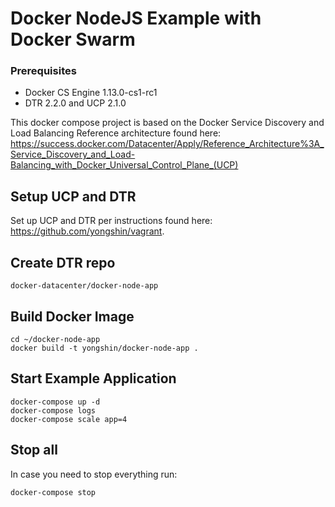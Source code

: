 Docker NodeJS Example with Docker Swarm
=====================

### Prerequisites

- Docker CS Engine 1.13.0-cs1-rc1
- DTR 2.2.0 and UCP 2.1.0

This docker compose project is based on the Docker Service Discovery and Load Balancing Reference architecture found here: https://success.docker.com/Datacenter/Apply/Reference_Architecture%3A_Service_Discovery_and_Load-Balancing_with_Docker_Universal_Control_Plane_(UCP)

## Setup UCP and DTR

Set up UCP and DTR per instructions found here: https://github.com/yongshin/vagrant.

## Create DTR repo

```
docker-datacenter/docker-node-app
```

## Build Docker Image
```  
cd ~/docker-node-app
docker build -t yongshin/docker-node-app .
```

## Start Example Application
```
docker-compose up -d
docker-compose logs
docker-compose scale app=4
```

## Stop all
In case you need to stop everything run:
```
docker-compose stop
```
